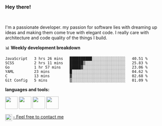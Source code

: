 ### Hey there!
<br />

I'm a passionate developer. my passion for software lies with dreaming up ideas and making them come true with elegant code. I really care with architecture and code quality of the things I build.

📊 **Weekly development breakdown**
<!--START_SECTION:waka-->

```text
JavaScript   3 hrs 26 mins   ██████████░░░░░░░░░░░░░░░   40.51 %
SCSS         2 hrs 11 mins   ██████▒░░░░░░░░░░░░░░░░░░   25.83 %
Go           1 hr 57 mins    █████▓░░░░░░░░░░░░░░░░░░░   23.06 %
YAML         23 mins         █░░░░░░░░░░░░░░░░░░░░░░░░   04.62 %
C            13 mins         ▓░░░░░░░░░░░░░░░░░░░░░░░░   02.68 %
Git Config   5 mins          ▒░░░░░░░░░░░░░░░░░░░░░░░░   01.09 %
```

<!--END_SECTION:waka-->

**languages and tools:**  

<code><img height="40" src="https://user-images.githubusercontent.com/75685022/186163773-96a452e4-b570-4e5f-84e2-c591c8b0adbe.png"></code>
<code><img height="40" src="https://user-images.githubusercontent.com/75685022/186164103-840f0d6d-4d10-430f-a751-73d2ec733a00.png"></code>
<code><img height="40" src="https://user-images.githubusercontent.com/75685022/186164520-e5344565-1c74-492f-8882-a2d1ecf1eeca.png"></code>
<code><img height="40" src="https://user-images.githubusercontent.com/75685022/186165154-ec173cdb-c181-49c0-8cc8-39a3765c2faf.png"></code>



</a>
<a href="https://www.linkedin.com/in/maria-roberta-487984209/?locale=en_US">
   - Feel free to contact me
  <img align="left" alt="Maria's LinkedIN" width="22px" src="https://raw.githubusercontent.com/peterthehan/peterthehan/master/assets/linkedin.svg" />
</a>
